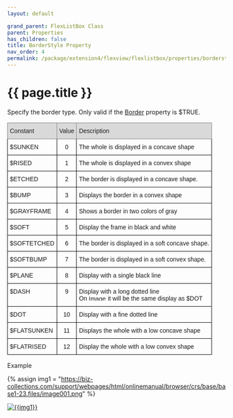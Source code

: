 ```yaml
---
layout: default

grand_parent: FlexListBox Class
parent: Properties
has_children: false
title: BorderStyle Property
nav_order: 4
permalink: /package/extension4/flexview/flexlistbox/properties/borderstyle
---
```

# {{ page.title }}

Specify the border type. Only valid if the <a href="/package/extension4/flexview/flexcheckbutton/properties/border">Border</a> property is $TRUE.

<style type="text/css">
.tg  {border-collapse:collapse;border-spacing:0;}
.tg td{border-color:black;border-style:solid;border-width:1px;font-family:Arial, sans-serif;font-size:14px;
  overflow:hidden;padding:10px 5px;word-break:normal;}
.tg th{border-color:black;border-style:solid;border-width:1px;font-family:Arial, sans-serif;font-size:14px;
  font-weight:normal;overflow:hidden;padding:10px 5px;word-break:normal;}
.tg .tg-tcrt{font-family:Arial, Helvetica, sans-serif !important;text-align:center;vertical-align:top}
.tg .tg-i7zr{font-family:Arial, Helvetica, sans-serif !important;text-align:left;vertical-align:top}
.tg .tg-23hc{background-color:#D9D9D9;border-color:inherit;font-family:Arial, Helvetica, sans-serif !important;text-align:left;
  vertical-align:top}
.tg .tg-z50u{background-color:#D9D9D9;border-color:inherit;font-family:Arial, Helvetica, sans-serif !important;text-align:center;
  vertical-align:top}
</style>
<table class="tg">
<thead>
  <tr>
    <th class="tg-23hc">Constant</th>
    <th class="tg-z50u">Value</th>
    <th class="tg-23hc">Description</th>
  </tr>
</thead>
<tbody>
  <tr>
    <td class="tg-i7zr">$SUNKEN</td>
    <td class="tg-tcrt">0</td>
    <td class="tg-i7zr">The whole is displayed in a concave shape</td>
  </tr>
  <tr>
    <td class="tg-i7zr">$RISED</td>
    <td class="tg-tcrt">1</td>
    <td class="tg-i7zr">The whole is displayed in a convex shape</td>
  </tr>
  <tr>
    <td class="tg-i7zr">$ETCHED</td>
    <td class="tg-tcrt">2</td>
    <td class="tg-i7zr">The border is displayed in a concave shape.</td>
  </tr>
  <tr>
    <td class="tg-i7zr">$BUMP</td>
    <td class="tg-tcrt">3</td>
    <td class="tg-i7zr">Displays the border in a convex shape</td>
  </tr>
  <tr>
    <td class="tg-i7zr">$GRAYFRAME</td>
    <td class="tg-tcrt">4</td>
    <td class="tg-i7zr">Shows a border in two colors of gray</td>
  </tr>
  <tr>
    <td class="tg-i7zr">$SOFT</td>
    <td class="tg-tcrt">5</td>
    <td class="tg-i7zr">Display the frame in black and white</td>
  </tr>
  <tr>
    <td class="tg-i7zr">$SOFTETCHED</td>
    <td class="tg-tcrt">6</td>
    <td class="tg-i7zr">The border is displayed in a soft concave shape.</td>
  </tr>
  <tr>
    <td class="tg-i7zr">$SOFTBUMP</td>
    <td class="tg-tcrt">7</td>
    <td class="tg-i7zr">The border is displayed in a soft convex shape.</td>
  </tr>
  <tr>
    <td class="tg-i7zr">$PLANE</td>
    <td class="tg-tcrt">8</td>
    <td class="tg-i7zr">Display with a single black line</td>
  </tr>
  <tr>
    <td class="tg-i7zr">$DASH</td>
    <td class="tg-tcrt">9</td>
    <td class="tg-i7zr">Display with a long dotted line<br>On <img src="https://biz-collections.com/support/webpages/html/onlinemanual/browser/crs/ver_images/mver-non.gif" alt="Image" width="40" height="12"> it will be the same display as $DOT</td>
  </tr>
  <tr>
    <td class="tg-i7zr">$DOT</td>
    <td class="tg-tcrt">10</td>
    <td class="tg-i7zr">Display with a fine dotted line</td>
  </tr>
  <tr>
    <td class="tg-i7zr">$FLATSUNKEN</td>
    <td class="tg-tcrt">11</td>
    <td class="tg-i7zr">Displays the whole with a low concave shape</td>
  </tr>
  <tr>
    <td class="tg-i7zr">$FLATRISED</td>
    <td class="tg-tcrt">12</td>
    <td class="tg-i7zr">Display the whole with a low convex shape</td>
  </tr>
</tbody>
</table>


Example

{% assign img1 = "https://biz-collections.com/support/webpages/html/onlinemanual/browser/crs/base/base1-23.files/image001.png" %}

<a href="{{ img1 }}" target="_blank"> <img src="{{ img1 }}" alt="{{img1}}"></a>
